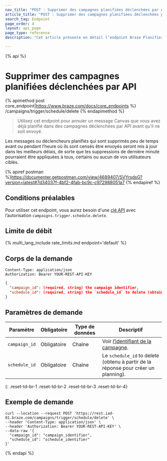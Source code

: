 ```yaml
---
nav_title: "POST : Supprimer des campagnes planifiées déclenchées par API"
article_title: "POST : Supprimer des campagnes planifiées déclenchées par API"
search_tag: Endpoint
page_order: 4
layout: api_page
page_type: reference
description: "Cet article présente en détail l’endpoint Braze Planifier des campagnes déclenchées par API et planifiées."

---
```

{% api %}
# Supprimer des campagnes planifiées déclenchées par API
{% apimethod post core_endpoint|https://www.braze.com/docs/core_endpoints %}
/campaigns/trigger/schedule/delete
{% endapimethod %}

> Utilisez cet endpoint pour annuler un message Canvas que vous avez déjà planifié dans des campagnes déclenchées par API avant qu’il ne soit envoyé.

Les messages ou déclencheurs planifiés qui sont supprimés peu de temps avant ou pendant l’heure où ils sont censés être envoyés seront mis à jour dans les meilleurs délais, de sorte que les suppressions de dernière minute pourraient être appliquées à tous, certains ou aucun de vos utilisateurs ciblés.

{% apiref postman %}https://documenter.getpostman.com/view/4689407/SVYrsdsG?version=latest#7d34037f-4bf2-4fab-bc9c-c972988051a7 {% endapiref %}

## Conditions préalables

Pour utiliser cet endpoint, vous aurez besoin d'une [clé API]({{site.baseurl}}/api/basics#rest-api-key/) avec l’autorisation `campaigns.trigger.schedule.delete`.

## Limite de débit

{% multi_lang_include rate_limits.md endpoint='default' %}

## Corps de la demande

```
Content-Type: application/json
Authorization: Bearer YOUR-REST-API-KEY
```

```json
{
  "campaign_id": (required, string) the campaign identifier,
  "schedule_id": (required, string) the `schedule_id` to delete (obtained from the response to create schedule)
}
```

## Paramètres de demande

| Paramètre | Obligatoire | Type de données | Descriptif |
| --------- | ---------| --------- | ----------- |
| `campaign_id`| Obligatoire | Chaîne | Voir [l’identifiant de la campagne]({{site.baseurl}}/api/identifier_types/). |
| `schedule_id` | Obligatoire | Chaîne | Le `schedule_id` to delete (obtenu à partir de la réponse pour créer un planning). |
{: .reset-td-br-1 .reset-td-br-2 .reset-td-br-3  .reset-td-br-4}


## Exemple de demande
```
curl --location --request POST 'https://rest.iad-01.braze.com/campaigns/trigger/schedule/delete' \
--header 'Content-Type: application/json' \
--header 'Authorization: Bearer YOUR-REST-API-KEY' \
--data-raw '{
  "campaign_id": "campaign_identifier",
  "schedule_id": "schedule_identifier"
}'
```

{% endapi %}
